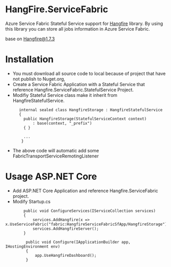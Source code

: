 # HangFire.ServiceFabric

Azure Service Fabric Stateful Service support for [Hangfire](http://hangfire.io/) library. By using this library you can store all jobs information in Azure Service Fabric.

base on Hangfire@1.7.3

# Installation
- You must download all source code to local because of project that have not publish to Nuget.org,
- Create a Service Fabric Application with a Stateful Service that reference Hangfire.ServiceFabric.StatefulService Project.
- Modifiy Stateful Service class make it inherit from HangfireStatefulService.
```
      internal sealed class HangfireStorage : HangfireStatefulService
      {
        public HangfireStorage(StatefulServiceContext context)
            : base(context, "_prefix")
        { }

        ...
       }
```
- The above code will automatic add some FabricTransportServiceRemotingListener

# Usage ASP.NET Core

- Add ASP.NET Core Application and reference Hangfire.ServiceFabric project.
- Modify Startup.cs

```
        public void ConfigureServices(IServiceCollection services)
        {
            services.AddHangfire(x => x.UseServiceFabric("fabric:HangfireServiceFabricSfApp/HangfireStorage"));
            services.AddHangfireServer();
        }

         public void Configure(IApplicationBuilder app, IHostingEnvironment env)
         {
             app.UseHangfireDashboard();
         }
```
